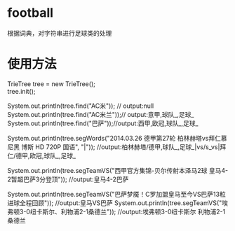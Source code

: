 football
========
根据词典，对字符串进行足球类的处理

使用方法
===========
TrieTree tree = new TrieTree();   
tree.init();

System.out.println(tree.find("AC米")); // output:null  
System.out.println(tree.find("AC米兰"));// output:意甲,球队_,足球_   
System.out.println(tree.find("巴萨"));//output:西甲,欧冠,球队_,足球_

System.out.println(tree.segWords("2014.03.26 德甲第27轮 柏林赫塔vs拜仁慕尼黑 博斯 HD 720P 国语", "|"));   //output:柏林赫塔/德甲,球队_,足球_|vs/s_vs|拜仁/德甲,欧冠,球队_,足球_

System.out.println(tree.segTeamVS("西甲官方集锦-贝尔传射本泽马2球 皇马4-2暂超巴萨3分登顶"));   //output:皇马4-2巴萨
		
System.out.println(tree.segTeamVS("巴萨梦魇！C罗加盟皇马至今VS巴萨13粒进球全程回顾"));   //output:皇马VS巴萨
System.out.println(tree.segTeamVS("埃弗顿3-0纽卡斯尔、利物浦2-1桑德兰"));   //output:埃弗顿3-0纽卡斯尔 利物浦2-1桑德兰